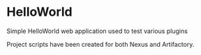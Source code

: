 HelloWorld
==========

Simple HelloWorld web application used to test various plugins

Project scripts have been created for both Nexus and Artifactory.
